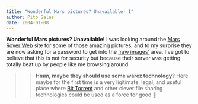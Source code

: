 ```yaml
---
title: "Wonderful Mars pictures? Unavailable! I"
author: Pito Salas
date: 2004-01-08
---
```




**Wonderful Mars pictures? Unavailable!** I was looking around the [Mars Rover
Web](<http://marsrovers.jpl.nasa.gov/home/index.html>) site for some of those
amazing pictures, and to my surprise they are now asking for a password to get
into the ['raw
images'](<http://marsrovers.jpl.nasa.gov/gallery/all/spirit.html>) area. I've
got to believe that this is not for security but because their server was
getting totally beat up by people like me browsing around.

>>

>>  
>
>>

>> **Hmm, maybe they should use some warez technology?** Here maybe for the
first time is a very ligitimate, legal, and useful place where [Bit
Torrent](<http://www.bittorent.com/>) and other clever file sharing
technologies could be used as a force for good 🙂


